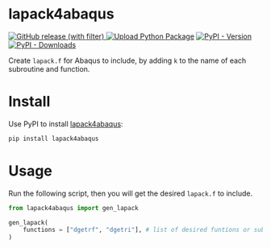 # lapack4abaqus
[![GitHub release (with filter)](https://img.shields.io/github/v/release/huang-lihao/lapack4abaqus?logo=github)
](https://github.com/huang-lihao/lapack4abaqus)
[![Upload Python Package](https://github.com/huang-lihao/lapack4abaqus/actions/workflows/python-publish.yml/badge.svg)](https://github.com/huang-lihao/lapack4abaqus/actions/workflows/python-publish.yml)
[![PyPI - Version](https://img.shields.io/pypi/v/lapack4abaqus?logo=pypi)](https://pypi.org/project/lapack4abaqus/)
[![PyPI - Downloads](https://img.shields.io/pypi/dm/lapack4abaqus?logo=PyPI)](https://pypi.org/project/lapack4abaqus/)

Create `lapack.f` for Abaqus to include, by adding `k` to the name of each subroutine and function.

# Install
Use PyPI to install [lapack4abaqus](https://pypi.org/project/lapack4abaqus/):
```sh
pip install lapack4abaqus
```

# Usage
Run the following script, then you will get the desired `lapack.f` to include.
```python
from lapack4abaqus import gen_lapack

gen_lapack(
    functions = ["dgetrf", "dgetri"], # list of desired funtions or subroutines
)
```
